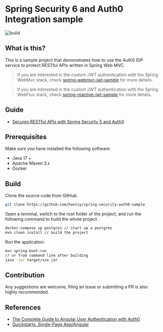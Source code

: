 # Spring Security 6 and Auth0 Integration sample

![build](https://github.com/hantsy/spring-security-auth0-sample/workflows/build/badge.svg)

## What is this?

This is a sample project that demonstrates how to use the Auth0 IDP service to protect RESTful APIs written in Spring Web MVC.

> If you are interested in the custom JWT authentication with the Spring WebMvc stack, check [spring-webmvc-jwt-sample](https://github.com/hantsy/spring-webmvc-jwt-sample/) for more details.

> If you are interested in the custom JWT authentication with the Spring WebFlux stack, check [spring-reactive-jwt-sample](https://github.com/hantsy/spring-reactive-jwt-sample/) for more details.

## Guide

* [Secures RESTful APIs with Spring Security 5 and Auth0](./docs/api.md)

## Prerequisites

Make sure you have installed the following software:

* Java 17 +
* Apache Maven 3.x
* Docker

## Build 

Clone the source code from GitHub.

```bash
git clone https://github.com/hantsy/spring-security-auth0-sample
```

Open a terminal, switch to the root folder of the project, and run the following command to build the whole project.

```bash
docker-compose up postgres // start up a postgres
mvn clean install // build the project
```

Run the application.

```bash
mvn spring-boot:run
// or from command line after building
java -jar target/xxx.jar
```


## Contribution

Any suggestions are welcome, filing an issue or submitting a PR is also highly recommended.  



## References

* [The Complete Guide to Angular User Authentication with Auth0](https://auth0.com/blog/complete-guide-to-angular-user-authentication/)
* [Quickstarts: Single-Page App/Angular](https://auth0.com/docs/quickstart/spa/angular)
